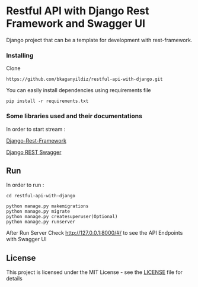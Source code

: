 # Restful API with Django Rest Framework and Swagger UI

Django project that can be a template for development with rest-framework.

### Installing

Clone 
```
https://github.com/bkaganyildiz/restful-api-with-django.git
```
You can easily install dependencies using requirements file
```
pip install -r requirements.txt
```

### Some libraries used and their documentations 

In order to start stream : 

[Django-Rest-Framework](http://www.django-rest-framework.org/)

[Django REST Swagger](https://django-rest-swagger.readthedocs.io/en/latest/)

## Run

In order to run : 
```
cd restful-api-with-django
```
```
python manage.py makemigrations
python manage.py migrate
python manage.py createsuperuser(Optional)
python manage.py runserver
```

After Run Server Check http://127.0.0.1:8000/#/ to see the API Endpoints with Swagger UI
## License

This project is licensed under the MIT License - see the [LICENSE](LICENSE) file for details




